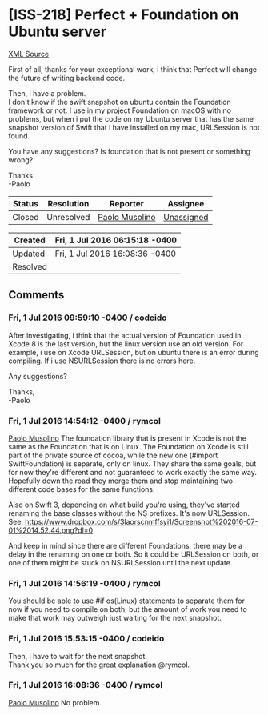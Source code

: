 # [ISS-218] Perfect + Foundation on Ubuntu server

[XML Source](../xml/ISS-218.xml)
<p><p>First of all, thanks for your exceptional work, i think that Perfect will change the future of writing backend code.</p>

<p>Then, i have a problem.<br/>
I don't know if the swift snapshot on ubuntu contain the Foundation framework or not. I use in my project Foundation on macOS with no problems, but when i put the code on my Ubuntu server that has the same snapshot version of Swift that i have installed on my mac, URLSession is not found.</p>

<p>You have any suggestions? Is foundation that is not present or something wrong?</p>

<p>Thanks<br/>
-Paolo</p></p>





Status|Resolution|Reporter|Assignee
------|----------|--------|--------
Closed|Unresolved|[Paolo Musolino](Codeido)|[Unassigned]($-1)





Created|Fri, 1 Jul 2016 06:15:18 -0400
-------|--------------
Updated|Fri, 1 Jul 2016 16:08:36 -0400
Resolved|


## Comments




### Fri, 1 Jul 2016 09:59:10 -0400 / codeido 

<p><p>After investigating, i think that the actual version of Foundation used in Xcode 8 is the last version, but the linux version use an old version. For example, i use on Xcode URLSession, but on ubuntu there is an error during compiling. If i use NSURLSession there is no errors here.</p>

<p>Any suggestions?</p>

<p>Thanks,<br/>
-Paolo</p></p>


### Fri, 1 Jul 2016 14:54:12 -0400 / rymcol 

<p><p><a href="http://jira.perfect.org:8080/secure/ViewProfile.jspa?name=Codeido" class="user-hover" rel="Codeido">Paolo Musolino</a> The foundation library that is present in Xcode is not the same as the Foundation that is on Linux. The Foundation on Xcode is still part of the private source of cocoa, while the new one (#import SwiftFoundation) is separate, only on linux. They share the same goals, but for now they're different and not guaranteed to work exactly the same way. Hopefully down the road they merge them and stop maintaining two different code bases for the same functions. </p>

<p>Also on Swift 3, depending on what build you're using, they've started renaming the base classes without the NS prefixes. It's now URLSession. See: <a href="https://www.dropbox.com/s/3laorscnmffsyi1/Screenshot%202016-07-01%2014.52.44.png?dl=0" class="external-link" rel="nofollow">https://www.dropbox.com/s/3laorscnmffsyi1/Screenshot%202016-07-01%2014.52.44.png?dl=0</a></p>

<p>And keep in mind since there are different Foundations, there may be a delay in the renaming on one or both. So it could be URLSession on both, or one of them might be stuck on NSURLSession until the next update. </p></p>


### Fri, 1 Jul 2016 14:56:19 -0400 / rymcol 

<p><p>You should be able to use #if os(Linux) statements to separate them for now if you need to compile on both, but the amount of work you need to make that work may outweigh just waiting for the next snapshot. </p></p>


### Fri, 1 Jul 2016 15:53:15 -0400 / codeido 

<p><p>Then, i have to wait for the next snapshot.<br/>
Thank you so much for the great explanation @rymcol.</p></p>


### Fri, 1 Jul 2016 16:08:36 -0400 / rymcol 

<p><p><a href="http://jira.perfect.org:8080/secure/ViewProfile.jspa?name=Codeido" class="user-hover" rel="Codeido">Paolo Musolino</a> No problem.</p></p>


